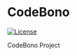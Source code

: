 CodeBono
========
 [![License](http://img.shields.io/:license-mit-blue.svg)](http://doge.mit-license.org)
 
CodeBono Project
